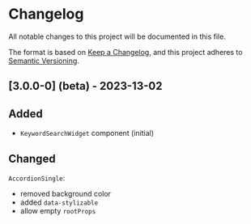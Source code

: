 # Changelog

All notable changes to this project will be documented in this file.

The format is based on [Keep a Changelog](https://keepachangelog.com/en/1.0.0/), and this project adheres
to [Semantic Versioning](https://semver.org/spec/v2.0.0.html).

## [3.0.0-0] (beta) - 2023-13-02

## Added

- `KeywordSearchWidget` component (initial)

## Changed

`AccordionSingle`:

- removed background color
- added `data-stylizable`
- allow empty `rootProps`

[v3.0.0-0]: https://github.com/elkrange/maroon-bells-react-integration/compare/v2.0.0-0...v3.0.0-0

